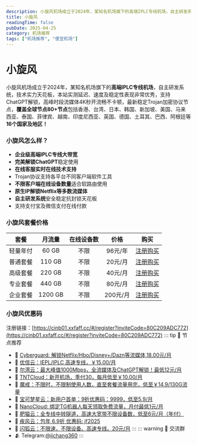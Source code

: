 ```yaml
---
description: 小旋风机场成立于2024年，某知名机场旗下的高端IPLC专线机场，自主研发系统，技术实力天花板，本站实测延迟、速度及稳定性表现非常优秀，支持ChatGPT解锁，高峰时段流媒体4K秒开流畅不卡顿，比一元机场稳定可靠。
title: 小旋风
readingTime: false
pubDate: 2025-04-25
category: 机场推荐
tags: ["机场推荐", "便宜机场"]
---
```


# 小旋风
小旋风机场成立于2024年，某知名机场旗下的**高端IPLC专线机场**，自主研发系统，技术实力天花板，本站实测延迟、速度及稳定性表现非常优秀，支持ChatGPT解锁，高峰时段流媒体4K秒开流畅不卡顿，最新稳定Trojan加密协议节点，**覆盖全球节点80+节点**包括香港、台湾、日本、韩国、新加坡、美国、马来西亚、泰国、菲律宾、越南、印度尼西亚、英国、德国、土耳其、巴西、阿根廷等**16个国家及地区！**

### 小旋风怎么样？
- **企业级高端IPLC专线大带宽**
- **完美解锁ChatGPT**稳定使用
- **在线客服实时在线技术支持**
- Trojan协议支持各平台不同客户端软件工具
- **不限客户端在线设备数量**适合软路由使用
- **原生IP解锁Netflix等多数流媒体**
- **自主研发系统**安全稳定抗封锁天花板
- 支持支付宝及微信支付在线付款
### 小旋风套餐价格
| **套餐** | **月流量** | **在线设备数** | **价格** |                           **购买**                           |
| :------: | :--------: | :------------: | :------: | :----------------------------------------------------------: |
| 轻量年付 |   60 GB    |      不限      | 96元/年  | [注册购买](https://cinb01.xxfaff.cc/#/register?inviteCode=80C209ADC772) |
| 普通套餐 |   110 GB   |      不限      | 20元/月  | [注册购买](https://cinb01.xxfaff.cc/#/register?inviteCode=80C209ADC772) |
| 高级套餐 |   220 GB   |      不限      | 40元/月  | [注册购买](https://cinb01.xxfaff.cc/#/register?inviteCode=80C209ADC772) |
| 专业套餐 |   440 GB   |      不限      | 80元/月  | [注册购买](https://cinb01.xxfaff.cc/#/register?inviteCode=80C209ADC772) |
| 企业套餐 |  1200 GB   |      不限      | 200元/月 | [注册购买](https://cinb01.xxfaff.cc/#/register?inviteCode=80C209ADC772) |
### 小旋风优惠码
注册链接：[https://cinb01.xxfaff.cc/#/register?inviteCode=80C209ADC772](https://cinb01.xxfaff.cc/#/register?inviteCode=80C209ADC772)
::: tip 🎉 节点推荐
- 🚀 [Cyberguard: 解锁Netflix/Hbo/Disney+/Dazn等流媒体,18.00元/月](https://www.cyberguard.best/#/register?code=XsreC0T5)<br>
- 🚀 [优信云：IEPL/IPLC 高速专线，￥15.00/月](https://www.优信云.com/#/register?code=JRtE5uIV)<br>
- 🚀 [尔湾云：最大峰值1000Mbps，全流媒体及ChatGPT解锁！最低12元/月](https://erwan6.net/auth/register?code=BoObCd)<br>
- 🚀 [TNTCloud：新开机场，季付30，每月低至￥10.00/月](https://haibing822.tntvipaff.cc/#/register?code=GtjJVgml)<br>
- 🚀 [魔戒：不限时，不限制使用人数，直至套餐流量用完，低至￥14.9/130G流量](https://mojie.app/#/register?code=sSdtPtLo)<br>
- 🚀 [宝可梦星云：新用户首单：9折优惠码：9999，低至5.9/月 ](https://love.521pokemon.com/register?code=56ERkkxp)<br>
- 🚀 [NanoCloud: 绑定TG机器人每天领取免费流量，月付最低1元/月](https://edu.uodoo.bid/auth/register?code=JMiOQDHf)<br>
- 🚀 [肥猫云：全专线中转隧道，高速大宽带不限设备数，低至6元/月（年付）](https://fchb1188.fcvipaff.cc/register?aff=X1vZd2wf)<br>
- 🚀 [疾风云：包年 6.9折 优惠码: jf2025](https://homes.tr25.cn?code=ReCm)<br>
- 🚀 [闪狐云：不限速，不限设备。高速专线。20元/月](https://inv02.ffaff.cc/register?aff=WQApz2pv)
:::
::: warning  💬 交流群
- 🫂 Telegram:[@jichang360](https://t.me/jichang360)
:::

